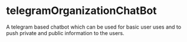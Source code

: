 # telegramOrganizationChatBot
A telegram based chatbot which can be used for basic user uses and to push private and public information to the users.

